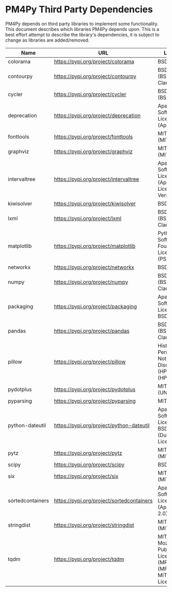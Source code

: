 # PM4Py Third Party Dependencies

PM4Py depends on third party libraries to implement some functionality. This document describes which libraries
PM4Py depends upon. This is a best effort attempt to describe the library's dependencies, it is subject to change as
libraries are added/removed.

| Name | URL | License | Version |
| --------------------------- | ------------------------------------------------------------ | --------------------------- | ------------------- |
| colorama | https://pypi.org/project/colorama | BSD License | 0.4.6 |
| contourpy | https://pypi.org/project/contourpy | BSD License (BSD-3-Clause) | 1.0.7 |
| cycler | https://pypi.org/project/cycler | BSD License (BSD) | 0.11.0 |
| deprecation | https://pypi.org/project/deprecation | Apache Software License (Apache 2) | 2.1.0 |
| fonttools | https://pypi.org/project/fonttools | MIT License (MIT) | 4.39.3 |
| graphviz | https://pypi.org/project/graphviz | MIT License (MIT) | 0.20.1 |
| intervaltree | https://pypi.org/project/intervaltree | Apache Software License (Apache License, Version 2.0) | 3.1.0 |
| kiwisolver | https://pypi.org/project/kiwisolver | BSD License | 1.4.4 |
| lxml | https://pypi.org/project/lxml | BSD License (BSD-3-Clause) | 4.9.2 |
| matplotlib | https://pypi.org/project/matplotlib | Python Software Foundation License (PSF) | 3.7.1 |
| networkx | https://pypi.org/project/networkx | BSD License | 3.0 |
| numpy | https://pypi.org/project/numpy | BSD License (BSD-3-Clause) | 1.24.2 |
| packaging | https://pypi.org/project/packaging | Apache Software License, BSD License | 23.0 |
| pandas | https://pypi.org/project/pandas | BSD License (BSD-3-Clause) | 1.5.3 |
| pillow | https://pypi.org/project/pillow | Historical Permission Notice and Disclaimer (HPND) (HPND) | 9.5.0 |
| pydotplus | https://pypi.org/project/pydotplus | MIT License (UNKNOWN) | 2.0.2 |
| pyparsing | https://pypi.org/project/pyparsing | MIT License | 3.0.9 |
| python-dateutil | https://pypi.org/project/python-dateutil | Apache Software License, BSD License (Dual License) | 2.8.2 |
| pytz | https://pypi.org/project/pytz | MIT License (MIT) | 2023.3 |
| scipy | https://pypi.org/project/scipy | BSD License | 1.10.1 |
| six | https://pypi.org/project/six | MIT License (MIT) | 1.16.0 |
| sortedcontainers | https://pypi.org/project/sortedcontainers | Apache Software License (Apache 2.0) | 2.4.0 |
| stringdist | https://pypi.org/project/stringdist | MIT License (MIT) | 1.0.9 |
| tqdm | https://pypi.org/project/tqdm | MIT License, Mozilla Public License 2.0 (MPL 2.0) (MPLv2.0, MIT Licences) | 4.65.0 |

